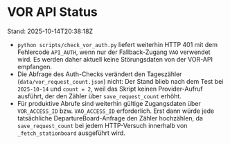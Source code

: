 # VOR API Status

Stand: 2025-10-14T20:38:18Z

* `python scripts/check_vor_auth.py` liefert weiterhin HTTP 401 mit dem Fehlercode `API_AUTH`, wenn nur der Fallback-Zugang `VAO`
  verwendet wird. Es werden daher aktuell keine Störungsdaten von der VOR-API empfangen.
* Die Abfrage des Auth-Checks verändert den Tageszähler (`data/vor_request_count.json`) nicht: Der Stand blieb nach dem Test bei
  `2025-10-14` und `count = 2`, weil das Skript keinen Provider-Aufruf ausführt, der den Zähler über `save_request_count` erhöht.
* Für produktive Abrufe sind weiterhin gültige Zugangsdaten über `VOR_ACCESS_ID` bzw. `VAO_ACCESS_ID` erforderlich. Erst dann
  würde jede tatsächliche DepartureBoard-Anfrage den Zähler hochzählen, da `save_request_count` bei jedem HTTP-Versuch innerhalb
  von `_fetch_stationboard` ausgeführt wird.

